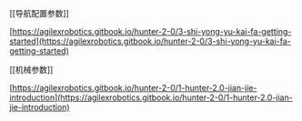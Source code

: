[[导航配置参数]]

[https://agilexrobotics.gitbook.io/hunter-2-0/3-shi-yong-yu-kai-fa-getting-started](https://agilexrobotics.gitbook.io/hunter-2-0/3-shi-yong-yu-kai-fa-getting-started)

[[机械参数]]

[https://agilexrobotics.gitbook.io/hunter-2-0/1-hunter-2.0-jian-jie-introduction](https://agilexrobotics.gitbook.io/hunter-2-0/1-hunter-2.0-jian-jie-introduction)